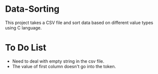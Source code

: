 # Data-Sorting
This project takes a CSV file and sort data based on different value types using C language.

# To Do List
* Need to deal with empty string in the csv file.
* The value of first column doesn't go into the token.
